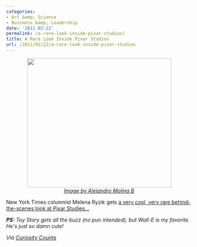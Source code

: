 ```yaml
---
categories:
- Art &amp; Science
- Business &amp; Leadership
date: '2011-02-22'
permalink: /a-rare-look-inside-pixar-studios/
title: A Rare Look Inside Pixar Studios
url: /2011/02/22/a-rare-look-inside-pixar-studios
---
```


<p align="center"><img src="https://gomakethings.com/wp-content/uploads/2011/02/wall-e-391x350.jpg" alt="" title="wall-e" width="391" height="350" class="alignnone size-medium wp-image-183" /><br><em><a href="http://www.flickr.com/photos/43212809@N00/923287780/">Image by Alejandro Molina B</a></em></p>

New York Times columnist Melena Ryzik gets <a href="http://vimeo.com/19789693">a very cool, very rare behind-the-scenes look at Pixar Studies...</a>

<em><strong>PS:</strong> Toy Story gets all the buzz (no pun intended), but Wall-E is my favorite. He's just so damn cute!</em>

<em>Via <a href="http://curiositycounts.com/post/3312898478/a-rare-behind-the-scenes-look-inside-pixar">Curiosity Counts</a></em>